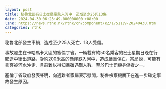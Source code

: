 ```yaml
---
layout: post
title: 秘魯北部有巴士從懸崖跌入河中　造成至少25死13傷
date: 2024-04-30 06:23:49.000000000 +08:00
link: https://news.rthk.hk/rthk/ch/component/k2/1751119-20240430.htm
categories: rthk
---
```


秘魯北部發生車禍，造成至少25人死亡、13人受傷。

事故發生在卡哈馬卡大區的塞倫丁省。一輛載有約50名乘客的巴士星期日晚在行駛途中衝出道路，從約200米高的懸崖跌入河中，造成嚴重傷亡。當局說，可能有乘客被河水沖走，目前難以得知準確遇難人數。至於巴士司機是傷者之一。

塞倫丁省政府發表聲明，向遇難者家屬表示慰問。秘魯檢察機關正在進一步確定事故發生原因。
